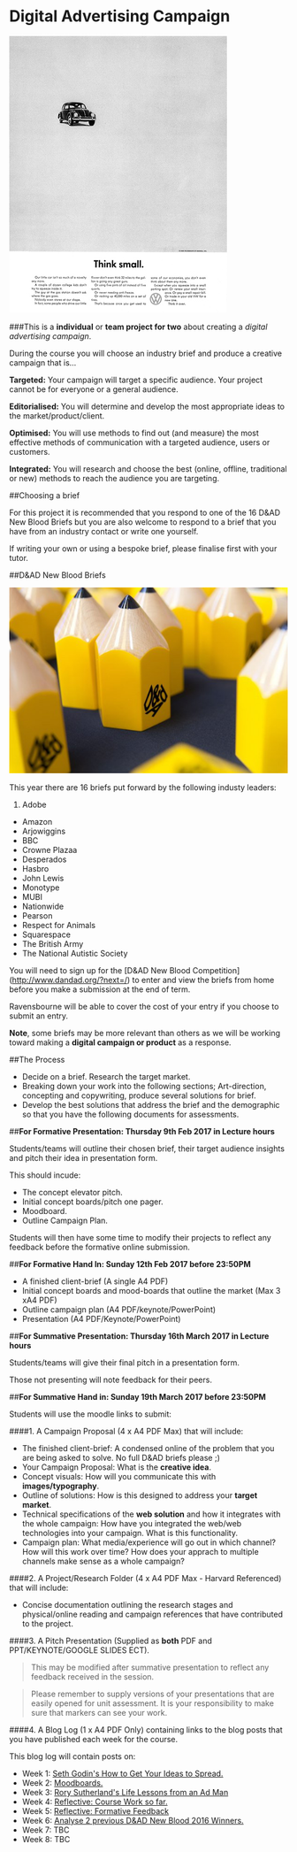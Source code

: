 # Digital Advertising Campaign

![](https://github.com/RavensbourneWebMedia/Digital_Advertising/blob/master/Think_Small.jpg) 

###This is a **individual** or **team project for two** about creating a *digital advertising campaign*.

During the course you will choose an industry brief and produce a creative campaign that is...

**Targeted:** Your campaign will target a specific audience. Your project cannot be for everyone or a general audience. 

**Editorialised:** You will determine and develop the most appropriate ideas to the market/product/client. 

**Optimised:** You will use methods to find out (and measure) the most effective methods of communication with a targeted audience, users or customers.

**Integrated:** You will research and choose the best (online, offline, traditional or new) methods to reach the audience you are targeting. 

##Choosing a brief

For this project it is recommended that you respond to one of the 16 D&AD New Blood Briefs but you are also welcome to respond to a brief that you have from an industry contact or write one yourself. 

If writing your own or using a bespoke brief, please finalise first with your tutor. 

##D&AD New Blood Briefs 

![alt text](https://github.com/RavensbourneWebMedia/Digital_Advertising/blob/master/sessions/01/assets/DAD_Award_New-Blood.jpg) 

This year there are 16 briefs put forward by the following industy leaders:

1. Adobe
* Amazon
* Arjowiggins
* BBC 
* Crowne Plazaa
* Desperados
* Hasbro
* John Lewis
* Monotype
* MUBI
* Nationwide
* Pearson
* Respect for Animals
* Squarespace
* The British Army
* The National Autistic Society

You will need to sign up for the [D&AD New Blood Competition] (http://www.dandad.org/?next=/) to enter and view the briefs from home before you make a submission at the end of term. 

Ravensbourne will be able to cover the cost of your entry if you choose to submit an entry. 

**Note**, some briefs may be more relevant than others as we will be working toward making a **digital campaign or product** as a response. 

##The Process

* Decide on a brief. Research the target market. 
* Breaking down your work into the following sections; Art-direction, concepting and copywriting, produce several solutions for brief. 
* Develop the best solutions that address the brief and the demographic so that you have the following documents for assessments.

##**For Formative Presentation: Thursday 9th Feb 2017 in Lecture hours**

Students/teams will outline their chosen brief, their target audience insights and pitch their idea in presentation form.

This should incude:

* The concept elevator pitch. 
* Initial concept boards/pitch one pager. 
* Moodboard.
* Outline Campaign Plan. 

Students will then have some time to modify their projects to reflect any feedback before the formative online submission. 

##**For Formative Hand In: Sunday 12th Feb 2017 before 23:50PM**

* A finished client-brief (A single A4 PDF)
* Initial concept boards and mood-boards that outline the market (Max 3 xA4 PDF)
* Outline campaign plan (A4 PDF/keynote/PowerPoint)
* Presentation (A4 PDF/Keynote/PowerPoint)

##**For Summative Presentation: Thursday 16th March 2017 in Lecture hours**

Students/teams will give their final pitch in a presentation form.

Those not presenting will note feedback for their peers. 

##**For Summative Hand in: Sunday 19th March 2017 before 23:50PM**

Students will use the moodle links to submit: 

####1. A Campaign Proposal (4 x A4 PDF Max) that will include:

* The finished client-brief: A condensed online of the problem that you are being asked to solve. No full D&AD briefs please ;)
* Your Campaign Proposal: What is the **creative idea**. 
* Concept visuals: How will you communicate this with **images/typography**. 
* Outline of solutions: How is this designed to address your **target market**.
* Technical specifications of the **web solution** and how it integrates with the whole campaign: How have you integrated the web/web technologies into your campaign. What is this functionality. 
* Campaign plan: What media/experience will go out in which channel? How will this work over time? How does your apprach to multiple channels make sense as a whole campaign? 

####2. A Project/Research Folder (4 x A4 PDF Max - Harvard Referenced) that will include:

* Concise documentation outlining the research stages and physical/online reading and campaign references that have contributed to the project.

####3. A Pitch Presentation (Supplied as **both** PDF and PPT/KEYNOTE/GOOGLE SLIDES ECT). 

> This may be modified after summative presentation to reflect any feedback received in the session. 

> Please remember to supply versions of your presentations that are easily opened for unit assessment. It is your responsibility to make sure that markers can see your work. 

####4. A Blog Log (1 x A4 PDF Only) containing links to the blog posts that you have published each week for the course. 

This blog log will contain posts on:

* Week 1: [Seth Godin's How to Get Your Ideas to Spread.](https://github.com/RavensbourneWebMedia/Digital_Advertising/tree/master/sessions/01#homework)
* Week 2: [Moodboards.](https://github.com/RavensbourneWebMedia/Digital_Advertising/tree/master/sessions/02#homework)
* Week 3: [Rory Sutherland's Life Lessons from an Ad Man](https://github.com/RavensbourneWebMedia/Digital_Advertising/tree/master/sessions/03#homework)
* Week 4: [Reflective: Course Work so far.](https://github.com/RavensbourneWebMedia/Digital_Advertising/tree/master/sessions/04#homework) 
* Week 5: [Reflective: Formative Feedback](https://github.com/RavensbourneWebMedia/Digital_Advertising/tree/master/sessions/05#homework)
* Week 6: [Analyse 2 previous D&AD New Blood 2016 Winners.](https://github.com/RavensbourneWebMedia/Digital_Advertising/tree/master/sessions/07#homework)
* Week 7: TBC
* Week 8: TBC
